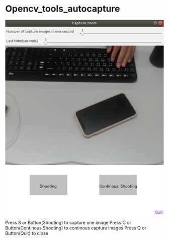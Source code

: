 # Opencv_tools_autocapture

![image](https://github.com/s0936929599/Opencv_tools_autocapture/blob/master/tools.png)

  Press S or Button(Shooting) to capture one image
  Press C or Button(Continous Shooting) to continous capture images 
  Press Q or Button(Quit) to close 

